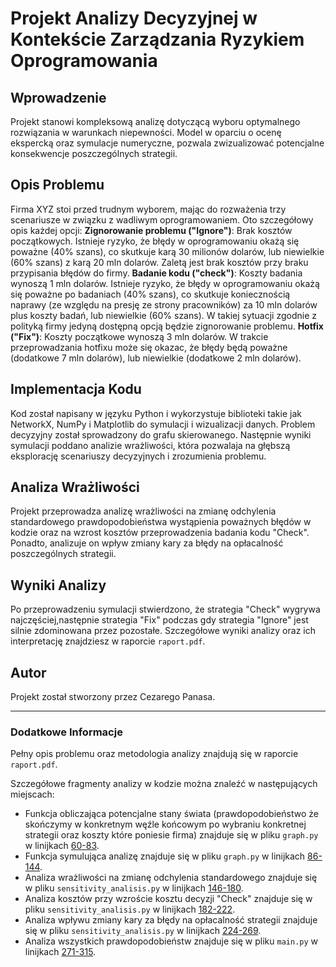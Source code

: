 # Projekt Analizy Decyzyjnej w Kontekście Zarządzania Ryzykiem Oprogramowania

## Wprowadzenie

Projekt stanowi kompleksową analizę dotyczącą wyboru optymalnego rozwiązania w  warunkach niepewności. Model w oparciu o ocenę ekspercką oraz symulacje numeryczne, pozwala zwizualizować potencjalne konsekwencje poszczególnych strategii.

## Opis Problemu

Firma XYZ stoi przed trudnym wyborem, mając do rozważenia trzy scenariusze w związku z wadliwym oprogramowaniem. Oto szczegółowy opis każdej opcji: **Zignorowanie problemu ("Ignore")**: Brak kosztów początkowych. Istnieje ryzyko, że błędy w oprogramowaniu okażą się poważne (40% szans), co skutkuje karą 30 milionów dolarów, lub niewielkie (60% szans) z karą 20 mln dolarów. Zaletą jest brak kosztów przy braku przypisania błędów do firmy. **Badanie kodu ("check")**: Koszty badania wynoszą 1 mln dolarów. Istnieje ryzyko, że błędy w oprogramowaniu okażą się poważne po badaniach (40% szans), co skutkuje koniecznością naprawy (ze względu na presję ze strony pracowników) za 10 mln dolarów plus koszty badań, lub niewielkie (60% szans). W takiej sytuacji zgodnie z polityką firmy jedyną dostępną opcją będzie zignorowanie problemu. **Hotfix ("Fix")**: Koszty początkowe wynoszą 3 mln dolarów. W trakcie przeprowadzania hotfixu może się okazac, że błędy będą poważne (dodatkowe 7 mln dolarów), lub niewielkie (dodatkowe 2 mln dolarów). 

## Implementacja Kodu

Kod został napisany w języku Python i wykorzystuje biblioteki takie jak NetworkX, NumPy i Matplotlib do symulacji i wizualizacji danych. Problem decyzyjny został sprowadzony do grafu skierowanego. Następnie wyniki symulacji poddano analizie wrażliwości, która pozwalaja na głębszą eksplorację scenariuszy decyzyjnych i zrozumienia problemu.

## Analiza Wrażliwości

Projekt przeprowadza analizę wrażliwości na zmianę odchylenia standardowego prawdopodobieństwa wystąpienia poważnych błędów w kodzie oraz na wzrost kosztów przeprowadzenia badania kodu "Check". Ponadto, analizuje on wpływ zmiany kary za błędy na opłacalność poszczególnych strategii.

## Wyniki Analizy

Po przeprowadzeniu symulacji stwierdzono, że strategia "Check" wygrywa najczęściej,następnie strategia "Fix" podczas gdy strategia "Ignore" jest silnie zdominowana przez pozostałe. Szczegółowe wyniki analizy oraz ich interpretację znajdziesz w raporcie `raport.pdf`.


## Autor

Projekt został stworzony przez Cezarego Panasa.

---

### Dodatkowe Informacje

Pełny opis problemu oraz metodologia analizy znajdują się w raporcie `raport.pdf`.

Szczegółowe fragmenty analizy w kodzie można znaleźć w następujących miejscach:
- Funkcja obliczająca potencjalne stany świata (prawdopodobieństwo że skończymy w konkretnym węźle końcowym po wybraniu konkretnej strategii oraz koszty które poniesie firma) znajduje się w pliku `graph.py` w linijkach [60-83]([https://github.com/czareek/Decision-Tree/edit/main/README.md](https://github.com/czareek/Decision-Tree/blob/main/graph.py)).
- Funkcja symulująca analizę znajduje się w pliku `graph.py` w linijkach [86-144]([https://github.com/username/repository/blob/branch/main.py#L86-L144](https://github.com/czareek/Decision-Tree/blob/main/graph.py)).
- Analiza wrażliwości na zmianę odchylenia standardowego znajduje się w pliku `sensitivity_analisis.py` w linijkach [146-180]([https://github.com/username/repository/blob/branch/main.py#L146-L180](https://github.com/czareek/Decision-Tree/blob/main/sensitivity_analisis.py)).
- Analiza kosztów przy wzroście kosztu decyzji "Check" znajduje się w pliku `sensitivity_analisis.py` w linijkach [182-222]([https://github.com/username/repository/blob/branch/main.py#L182-L222](https://github.com/czareek/Decision-Tree/blob/main/sensitivity_analisis.py)).
- Analiza wpływu zmiany kary za błędy na opłacalność strategii znajduje się w pliku `sensitivity_analisis.py` w linijkach [224-269]([https://github.com/username/repository/blob/branch/main.py#L224-L269](https://github.com/czareek/Decision-Tree/blob/main/sensitivity_analisis.py)).
- Analiza wszystkich prawdopodobieństw znajduje się w pliku `main.py` w linijkach [271-315]([https://github.com/username/repository/blob/branch/main.py#L271-L315](https://github.com/czareek/Decision-Tree/blob/main/sensitivity_analisis.py)https://github.com/czareek/Decision-Tree/blob/main/sensitivity_analisis.py).

